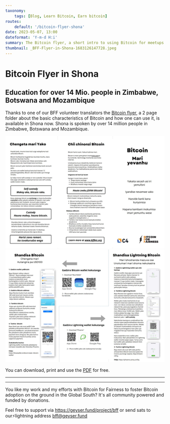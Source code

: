 ```yaml
---
taxonomy:
    tags: [Blog, Learn Bitcoin, Earn bitcoin]
routes:
    default: '/bitcoin-flyer-shona'
date: 2023-05-07, 13:00
dateformat: 'Y-m-d H:i'
summary: The Bitcoin flyer, a short intro to using Bitcoin for meetups and beginners is available in Shona now. Shona is spoken by over 14 Mio. people in Zimbabwe, Botswana and Mozambique.
thumbnail: _BFF-Flyer-in-Shona-1683126147728.jpeg
---
```


# Bitcoin Flyer in Shona

## Education for over 14 Mio. people in Zimbabwe, Botswana and Mozambique

Thanks to one of our BFF volunteer translators the [Bitcoin flyer](https://bffbtc.org/flyer), a 2 page folder about the basic characteristics of Bitcoin and how one can use it, is available in Shona now. Shona is spoken by over 14 million people in Zimbabwe, Botswana and Mozambique.

![](_BFF-Flyer-in-Shona-1683126147728.jpeg)
![](_BFF-Flyer-in-Shona-1683126365244.jpeg)

You can download, print and use the [PDF](https://bffbtc.org/wp-content/uploads/2023/05/SHO-Bitcoin-flyer-BW-Phoenix.pdf.pdf) for free.

-----
<div class="_form_1"></div><script src="https://bff.activehosted.com/f/embed.php?id=1" type="text/javascript" charset="utf-8"></script>


-----
You like my work and my efforts with Bitcoin for Fairness to foster Bitcoin adoption on the ground in the Global South? It's all community powered and funded by donations. 

Feel free to support via https://geyser.fund/project/bff or send sats to our⚡️lightning address bff@geyser.fund 
